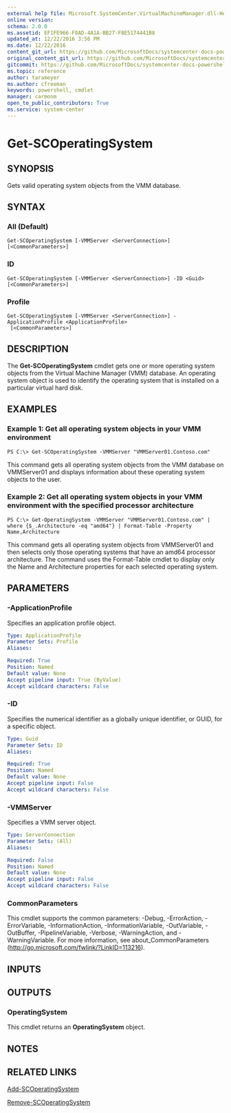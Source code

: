 ```yaml
---
external help file: Microsoft.SystemCenter.VirtualMachineManager.dll-Help.xml
online version: 
schema: 2.0.0
ms.assetid: EF1FE966-F8AD-4A1A-BB27-F8E5174441B8
updated_at: 12/22/2016 3:56 PM
ms.date: 12/22/2016
content_git_url: https://github.com/MicrosoftDocs/systemcenter-docs-powershell/blob/master/systemcenter-cmdlets/SystemCenter2016/VirtualMachineManager/vlatest/Get-SCOperatingSystem.md
original_content_git_url: https://github.com/MicrosoftDocs/systemcenter-docs-powershell/blob/master/systemcenter-cmdlets/SystemCenter2016/VirtualMachineManager/vlatest/Get-SCOperatingSystem.md
gitcommit: https://github.com/MicrosoftDocs/systemcenter-docs-powershell/blob/96e5647587661652225fbdd2c797cd4d59d542bc/systemcenter-cmdlets/SystemCenter2016/VirtualMachineManager/vlatest/Get-SCOperatingSystem.md
ms.topic: reference
author: tarameyer
ms.author: cfreeman
keywords: powershell, cmdlet
manager: carmonm
open_to_public_contributors: True
ms.service: system-center
---
```


# Get-SCOperatingSystem

## SYNOPSIS
Gets valid operating system objects from the VMM database.

## SYNTAX

### All (Default)
```
Get-SCOperatingSystem [-VMMServer <ServerConnection>] [<CommonParameters>]
```

### ID
```
Get-SCOperatingSystem [-VMMServer <ServerConnection>] -ID <Guid> [<CommonParameters>]
```

### Profile
```
Get-SCOperatingSystem [-VMMServer <ServerConnection>] -ApplicationProfile <ApplicationProfile>
 [<CommonParameters>]
```

## DESCRIPTION
The **Get-SCOperatingSystem** cmdlet gets one or more operating system objects from the Virtual Machine Manager (VMM) database.
An operating system object is used to identify the operating system that is installed on a particular virtual hard disk.

## EXAMPLES

### Example 1: Get all operating system objects in your VMM environment
```
PS C:\> Get-SCOperatingSystem -VMMServer "VMMServer01.Contoso.com"
```

This command gets all operating system objects from the VMM database on VMMServer01 and displays information about these operating system objects to the user.

### Example 2: Get all operating system objects in your VMM environment with the specified processor architecture
```
PS C:\> Get-OperatingSystem -VMMServer "VMMServer01.Contoso.com" | where {$_.Architecture -eq "amd64"} | Format-Table -Property Name,Architecture
```

This command gets all operating system objects from VMMServer01 and then selects only those operating systems that have an amd64 processor architecture.
The command uses the Format-Table cmdlet to display only the Name and Architecture properties for each selected operating system.

## PARAMETERS

### -ApplicationProfile
Specifies an application profile object.

```yaml
Type: ApplicationProfile
Parameter Sets: Profile
Aliases: 

Required: True
Position: Named
Default value: None
Accept pipeline input: True (ByValue)
Accept wildcard characters: False
```

### -ID
Specifies the numerical identifier as a globally unique identifier, or GUID, for a specific object.

```yaml
Type: Guid
Parameter Sets: ID
Aliases: 

Required: True
Position: Named
Default value: None
Accept pipeline input: False
Accept wildcard characters: False
```

### -VMMServer
Specifies a VMM server object.

```yaml
Type: ServerConnection
Parameter Sets: (All)
Aliases: 

Required: False
Position: Named
Default value: None
Accept pipeline input: False
Accept wildcard characters: False
```

### CommonParameters
This cmdlet supports the common parameters: -Debug, -ErrorAction, -ErrorVariable, -InformationAction, -InformationVariable, -OutVariable, -OutBuffer, -PipelineVariable, -Verbose, -WarningAction, and -WarningVariable. For more information, see about_CommonParameters (http://go.microsoft.com/fwlink/?LinkID=113216).

## INPUTS

## OUTPUTS

### OperatingSystem
This cmdlet returns an **OperatingSystem** object.

## NOTES

## RELATED LINKS

[Add-SCOperatingSystem](xref:SystemCenter2016/VirtualMachineManager/vlatest/Add-SCOperatingSystem.md)

[Remove-SCOperatingSystem](xref:SystemCenter2016/VirtualMachineManager/vlatest/Remove-SCOperatingSystem.md)

